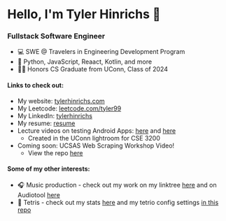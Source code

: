 # Hello, I'm Tyler Hinrichs 👋

### Fullstack Software Engineer

- :computer: SWE @ Travelers in Engineering Development Program
- :hammer: Python, JavaScript, Reaact, Kotlin, and more
- :man_student: Honors CS Graduate from UConn, Class of 2024

#### Links to check out: 
- My website: [tylerhinrichs.com](https://tylerhinrichs.com)
- My Leetcode: [leetcode.com/tyler99](https://leetcode.com/tyler99)
- My LinkedIn: [tylerhinrichs](https://www.linkedin.com/in/tylerhinrichs)
- My resume: [resume](https://github.com/tylernh10/tylernh10/blob/main/Tyler_Hinrichs_resume.pdf)
- Lecture videos on testing Android Apps: [here](https://www.youtube.com/watch?v=mviSXhgEc8A) and [here](https://www.youtube.com/watch?v=SjbA-RDVruc&t=430s)
  - Created in the UConn lightroom for CSE 3200
- Coming soon: UCSAS Web Scraping Workshop Video!
  - View the repo [here](https://github.com/tylernh10/tyler-hinrichs-ucsas-2024)

#### Some of my other interests:
- 🎧 Music production - check out my work on my linktree [here](https://linktr.ee/tyfreestyle) and on Audiotool [here](https://audiotool.com/user/tylernh99)
- 🧩 Tetris - check out my stats [here](https://ch.tetr.io/u/tyfreestyle) and my tetrio config settings [in this repo](https://github.com/tylernh10/tylernh10/blob/main/tetrio-config)
